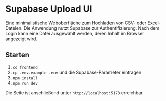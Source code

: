 # Supabase Upload UI

Eine minimalistische Weboberfläche zum Hochladen von CSV- oder Excel-Dateien. Die Anwendung nutzt Supabase zur Authentifizierung. Nach dem Login kann eine Datei ausgewählt werden, deren Inhalt im Browser angezeigt wird.

## Starten

1. `cd frontend`
2. `cp .env.example .env` und die Supabase-Parameter eintragen
3. `npm install`
4. `npm run dev`

Die Seite ist anschließend unter `http://localhost:5173` erreichbar.

